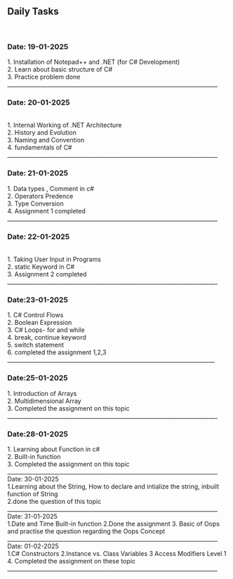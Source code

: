 <h2> Daily Tasks </h2><br>
<h3> Date: 19-01-2025 </h3>
 1. Installation of Notepad++ and .NET (for C# Development)<br>
 2. Learn about basic structure of C#<br>
 3. Practice problem done<br>
___________________________________________________________________________
<h3> Date: 20-01-2025 </h3> <br>
1. Internal Working of .NET Architecture <br>
2. History and Evolution<br>
3. Naming and Convention <br>
4. fundamentals of C#<br>
___________________________________________________________________________
<br>
<h3> Date: 21-01-2025 </h3> 
1. Data types , Comment in c#<br>
2. Operators Predence<br>
3. Type Conversion<br>
4. Assignment 1 completed <br>
___________________________________________________________________________
<br>
<h3> Date: 22-01-2025 </h3><br>
1. Taking User Input in Programs<br>
2. static Keyword in C#<br>
3. Assignment 2 completed<br>
___________________________________________________________________________
<br>
<h3> Date:23-01-2025 </h3>
1. C# Control Flows<br>
2. Boolean Expression<br>
3. C# Loops- for and while <br>
4. break, continue keyword <br>
5. switch statement<br>
6. completed the assignment 1,2,3 <br>
__________________________________________________________________________
<br>
<h3> Date:25-01-2025 </h3>
1. Introduction of Arrays</br>
2. Multidimensional Array</br>
3. Completed the assignment on this topic</br>
___________________________________________________________________________
<br>
<h3> Date:28-01-2025 </h3>
1. Learning about Function in c# <br>
2. Built-in function <br>
3. Completed the assignment on this topic </br>
___________________________________________________________________________
<br> Date: 30-01-2025 </br>
1.Learning  about the String, How to declare and intialize the string, inbuilt function of String<br>
2.done the question of this topic <br>
___________________________________________________________________________
<br>Date: 31-01-2025 </br>
1.Date and Time Built-in function
2.Done the assignment 
3. Basic of Oops and practise the question regarding the Oops Concept
___________________________________________________________________________
<br>Date: 01-02-2025 <br>
1.C# Constructors
2.Instance vs. Class Variables
3 Access Modifiers Level 1
4. Completed the assignment on these topic 
___________________________________________________________________________
